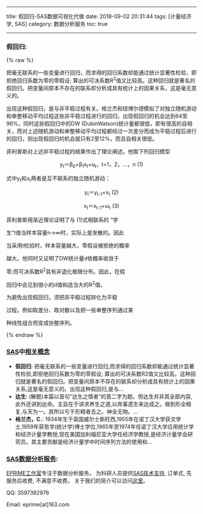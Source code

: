 
---
title: 假回归-SAS数据可视化代做
date: 2018-09-02 20:31:44
tags: [计量经济学, SAS]
category: 数据分析服务
toc: true

---



<span></span>
<!-- more -->



### 假回归:

{% raw %}
<div class="p1">把毫无联系的一些变量进行回归，而求得的回归系数却能通过统计显著性检验，即拒绝回归系数为零的零假设; 算出的可决系数R<sup>2</sup>值又比较高。这种回归就是著名的假回归。把变量间原本不存在的联系却分析成具有统计上的因果关系，这是毫无意义的。
<p>出现这种假回归，是与非平稳过程有关。格兰杰和纽博尔德模拟了对独立随机游动和单整移动平均过程这些非平稳过程进行的回归，出现假回归的机会达到64至96%，同时这些假回归中的DW (DubinWatson)统计量都很低，即有很高的自相关，而对上述随机游动和单整移动平均过程都经过一次差分而成为平稳过程后进行的回归，则出现假回归的机会就只有2至12%，而且自相关很低。
</p><p>菲利普斯对上述非平稳过程的结果作出了理论阐述。他取下列回归模型
</p><p></p><p align="center">y<sub>t</sub>＝β<sub>0</sub>+β<sub>1</sub>x<sub>t</sub>+u<sub>t</sub>，t=1，2，…，n (1)</p>
式中y<sub>t</sub>和x<sub>t</sub>两者是互不联系的独立随机游动：
<p></p><p align="center">y<sub>t</sub>＝y<sub>t-1</sub>+v<sub>t</sub> (2)</p>
<p align="center">x<sub>t</sub>＝x<sub>t-1</sub>+ω<sub>t</sub> (3)</p>
菲利普斯用渐近理论证明了与 (1)式相联系的 “学
生”t值当样本容量n→∞时，实际上是发散的。因此
当采用t检验时，样本容量越大，零假设被拒绝的概率
越大。他同时又证明了DW统计量d依概率收敛于
零;而可决系数R<sup>2</sup>具有非退化极限分布。因此，在假
回归中会见到很小的d值和适当大的R<sup>2</sup>值。
<p>为避免出现假回归，须把非平稳过程转化为平稳
过程。例如取差分、取对数以及把一些单整序列通过某
种线性组合而变成协整序列。</p></div>
{% endraw %}



### [SAS](/tags/SAS/)中[相关概念](/categories/数据分析服务)

- **假回归**: 把毫无联系的一些变量进行回归,而求得的回归系数却能通过统计显著性检验,即拒绝回归系数为零的零假设; 算出的可决系数R2值又比较高。这种回归就是著名的假回归。把变量间原本不存在的联系却分析成具有统计上的因果关系,这是毫无意义的。出现这种假回归,是与...
- **达生**: (解题)本篇以首句“达生之情者”的首二字为题。但达生并非其全部内容,此外还讲到达命。主旨在于讲求养生之道,以弃事遗生来达成之。做到形全精复,与天为一。其所以亏于形精者去之。神全无物。...
- **格兰杰，C.**: 1934年生于英国威尔士斯旺西,1955年在诺丁汉大学获文学士,1959年获哲学(统计学)博士学位,1965年至1974年任诺丁汉大学应用统计学和经济计量学教授,现在美国加利福尼亚大学任经济学教授,是经济计量学会研究员。其主要贡献是经济计量学中时间序列方法的使用和...




### [SAS](/tags/SAS/)[数据分析服务](/categories/数据分析服务/):
[EPRIME工作室](http://eprime.cn/)专注于数据分析服务。
为科研人员提供[SAS技术支持](http://eprime.cn/2018/08/18/EPRIME工作室SAS代做服务详情/), 订单式, 先服务后收费, 不满意不收费。
关于我们的简介可以访问[这里](http://eprime.cn/2018/08/17/关于EPRIME工作室/)。

QQ: 3597392976

Email: eprime[at]163.com


